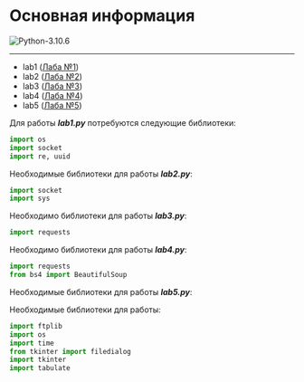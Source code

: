 # Основная информация

![Python-3.10.6](https://img.shields.io/badge/Python-v3.10.6-blue?style=for-the-badge)

---

+ lab1 ([Лаба №1](https://github.com/Dante1902/Tort-Al/tree/laba%231))
+ lab2 ([Лаба №2](https://github.com/Dante1902/Tort-Al/tree/lab2))
+ lab3 ([Лаба №3](https://github.com/Dante1902/Tort-Al/tree/laba%233))
+ lab4 ([Лаба №4](https://github.com/Dante1902/Tort-Al/tree/laba%234))
+ lab5 ([Лаба №5](https://github.com/Dante1902/Tort-Al/tree/laba%234))

Для работы ***lab1.py*** потребуются следующие библиотеки: 

```python
import os
import socket
import re, uuid
```

Необходимые библиотеки для работы ***lab2.py***: 
```python
import socket
import sys
```

Необходимо библиотеки для работы ***lab3.py***:

```python 
import requests
```

Необходимо библиотеки для работы ***lab4.py***:

```python 
import requests
from bs4 import BeautifulSoup
```

Необходимые библиотеки для работы ***lab5.py***:

Необходимые библиотеки для работы: 
```python
import ftplib
import os
import time
from tkinter import filedialog
import tkinter
import tabulate
```
